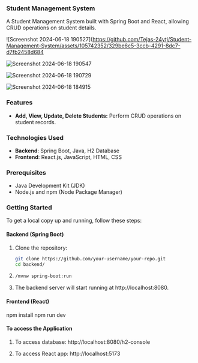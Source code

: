 ### Student Management System

A Student Management System built with Spring Boot and React, allowing CRUD operations on student details.

![Screenshot 2024-06-18 190527](https://github.com/Tejas-24ytj/Student-Management-System/assets/105742352/329be6c5-3ccb-4291-8dc7-d7fb2458d684

![Screenshot 2024-06-18 190547](https://github.com/Tejas-24ytj/Student-Management-System/assets/105742352/17f0e8e3-2b9e-438e-9c83-68c0101ea12d)

![Screenshot 2024-06-18 190729](https://github.com/Tejas-24ytj/Student-Management-System/assets/105742352/395c1f64-875f-46ff-af53-a870ee2d946a)

![Screenshot 2024-06-18 184915](https://github.com/Tejas-24ytj/Student-Management-System/assets/105742352/fec275e3-4265-4d77-b1e2-b92943c0648e)

### Features

- **Add, View, Update, Delete Students:** Perform CRUD operations on student records.

### Technologies Used

- **Backend**: Spring Boot, Java, H2 Database
- **Frontend**: React.js, JavaScript, HTML, CSS

### Prerequisites

- Java Development Kit (JDK)
- Node.js and npm (Node Package Manager)

### Getting Started

To get a local copy up and running, follow these steps:

#### Backend (Spring Boot)

1. Clone the repository:
   ```bash
   git clone https://github.com/your-username/your-repo.git
   cd backend/

2. ```bash
   /mvnw spring-boot:run
   
3. The backend server will start running at http://localhost:8080.
   
#### Frontend (React)

   npm install
   npm run dev

   
#### To access the Application 

1. To access database:
   http://localhost:8080/h2-console

2. To access React app:
   http://localhost:5173




